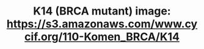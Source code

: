 ---
title: "K14 (BRCA mutant)
image: https://s3.amazonaws.com/www.cycif.org/110-Komen_BRCA/K14"
layout: minerva-1-5 
exhibit: config-110-Komen_BRCA/K14
---